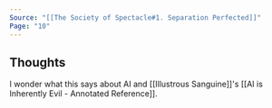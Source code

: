 ```yaml
---
Source: "[[The Society of Spectacle#1. Separation Perfected]]"
Page: "10"
---
```

## Thoughts
I wonder what this says about AI and [[Illustrous Sanguine]]'s [[AI is Inherently Evil - Annotated Reference]].

